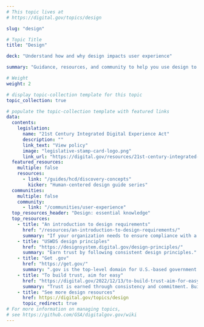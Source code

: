 ```yaml
---
# This topic lives at
# https://digital.gov/topics/design

slug: "design"

# Topic Title
title: "Design"

deck: "Understand how and why design impacts user experience"

summary: "Guidance, resources, and community to help you use design to create government websites that meet customer needs, work well on any device, and follow federal web requirements."

# Weight
weight: 2

# display topic-collection template for this topic
topic_collection: true

# populate the topic-collection template with featured links
data:
  contents:
    legislation:
      name: "21st Century Integrated Digital Experience Act"
      description: ""
      link_text: "View policy"
      image: "legislative-stamp-card-logo.png"
      link_url: "https://digital.gov/resources/21st-century-integrated-digital-experience-act/"
  featured_resources:
    multiple: false
    resources:
      - link: "/guides/hcd/discovery-concepts"
        kicker: "Human-centered design guide series"
  communities:
    multiple: false
    community:
      - link: "/communities/user-experience"
  top_resources_header: "Design: essential knowledge"
  top_resources:
    - title: "An introduction to design requirements"
      href: "/resources/an-introduction-to-design-requirements/"
      summary: "If your organization needs to ensure compliance with a design standard or align to a brand, a design system can help you achieve those goals more easily than building a site from scratch. Learn how a design system can help you and what you need to know to get started."
    - title: "USWDS design principles"
      href: "https://designsystem.digital.gov/design-principles/"
      summary: "Earn trust by following consistent design principles."
    - title: "Get .gov"
      href: "https://get.gov/"
      summary: ".gov is the top-level domain for U.S.-based government organizations. Host your site on a .gov or .mil domain to assure users it’s an official government site."
    - title: "To build trust, aim for easy"
      href: "https://digital.gov/2022/12/13/to-build-trust-aim-for-easy/"
      summary: "Trust is earned through consistency and commitment. Build sites that build trust by considering user needs, respecting people’s time, and avoiding customer experience pitfalls."
    - title: "See more design resources"
      href: https://digital.gov/topics/design
      topic_redirect: true
# For more information on managing topics,
# see https://github.com/GSA/digitalgov.gov/wiki
---
```

